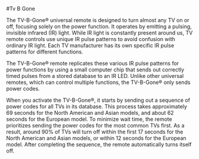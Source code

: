 #Tv B Gone


The TV-B-Gone® universal remote is designed to turn almost any TV on or off, focusing solely on the power function. It operates by emitting a pulsing, invisible infrared (IR) light. While IR light is constantly present around us, TV remote controls use unique IR pulse patterns to avoid confusion with ordinary IR light. Each TV manufacturer has its own specific IR pulse patterns for different functions.

The TV-B-Gone® remote replicates these various IR pulse patterns for power functions by using a small computer chip that sends out correctly timed pulses from a stored database to an IR LED. Unlike other universal remotes, which can control multiple functions, the TV-B-Gone® only sends power codes.

When you activate the TV-B-Gone®, it starts by sending out a sequence of power codes for all TVs in its database. This process takes approximately 69 seconds for the North American and Asian models, and about 62 seconds for the European model. To minimize wait time, the remote prioritizes sending the power codes for the most common TVs first. As a result, around 90% of TVs will turn off within the first 17 seconds for the North American and Asian models, or within 12 seconds for the European model. After completing the sequence, the remote automatically turns itself off.

